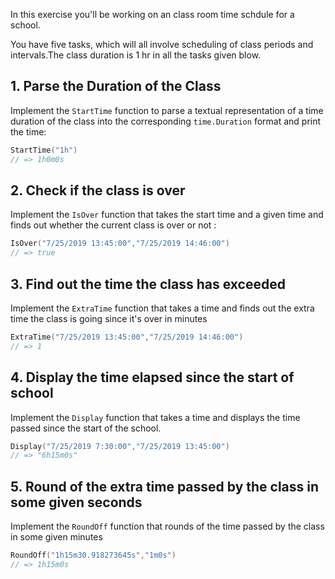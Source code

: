 In this exercise you'll be working on an class room time schdule for a school. 

You have five tasks, which will all involve scheduling of class periods and intervals.The class duration is 1 hr in all the tasks given blow.

## 1. Parse the Duration of the Class

Implement the `StartTime` function to parse a textual representation of a time duration of the class into the corresponding `time.Duration` format and print the time:

```go
StartTime("1h")
// => 1h0m0s
```

## 2. Check if the class is over

Implement the `IsOver` function that takes the start time and a given time and finds out whether the current class is over or not :

```go
IsOver("7/25/2019 13:45:00","7/25/2019 14:46:00")
// => true
```

## 3. Find out the time the class has exceeded

Implement the `ExtraTime` function that takes a time and finds out the extra time the class is going since it's over in minutes

```go
ExtraTime("7/25/2019 13:45:00","7/25/2019 14:46:00")
// => 1 
```

## 4. Display the time elapsed since the start of school 

Implement the `Display` function that takes a time and displays the time passed since the start of the school.

```go
Display("7/25/2019 7:30:00","7/25/2019 13:45:00")
// => "6h15m0s"
```

## 5. Round of the extra time passed by the class in some given seconds

Implement the `RoundOff` function that rounds of the time passed by the class in some given minutes

```go
RoundOff("1h15m30.918273645s","1m0s")
// => 1h15m0s
```
